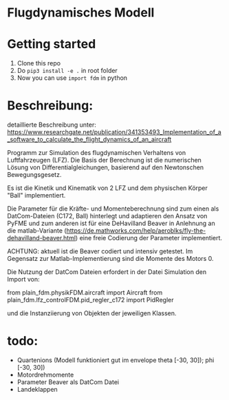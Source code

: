 # Flugdynamisches Modell

# Getting started
1. Clone this repo
2. Do `pip3 install -e .` in root folder
3. Now you can use `import fdm` in python
 
# Beschreibung:

detaillierte Beschreibung unter:
https://www.researchgate.net/publication/341353493_Implementation_of_a_software_to_calculate_the_flight_dynamics_of_an_aircraft

Programm zur Simulation des flugdynamischen Verhaltens von Luftfahrzeugen (LFZ).
Die Basis der Berechnung ist die numerischen Lösung von Differentialgleichungen, 
basierend auf den Newtonschen Bewegungsgesetz.

Es ist die Kinetik und Kinematik von 2 LFZ und dem physischen Körper "Ball" implementiert.

Die Parameter für die Kräfte- und Momenteberechnung sind zum einen als DatCom-Dateien (C172, Ball) hinterlegt
und adaptieren den Ansatz von PyFME und zum anderen ist für eine DeHavilland Beaver in Anlehnung an
die matlab-Variante (https://de.mathworks.com/help/aeroblks/fly-the-dehavilland-beaver.html)
eine freie Codierung der Parameter implementiert.

ACHTUNG: aktuell ist die Beaver codiert und intensiv getestet. 
Im Gegensatz zur Matlab-Implementierung sind die Momente des Motors 0.

Die Nutzung der DatCom Dateien erfordert in der Datei Simulation den Import von:

from plain_fdm.physikFDM.aircraft import Aircraft
from plain_fdm.lfz_controlFDM.pid_regler_c172 import PidRegler

und die Instanziierung von Objekten der jeweiligen Klassen. 


# todo:

- Quartenions (Modell funktioniert gut im envelope theta [-30, 30]); phi [-30, 30])
- Motordrehmomente
- Parameter Beaver als DatCom Datei
- Landeklappen
        
